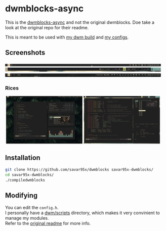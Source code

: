 # dwmblocks-async
This is the [dwmblocks-async](https://github.com/UtkarshVerma/dwmblocks-async) and not the original dwmblocks. Doe take a look at the original repo for their readme.  

This is meant to be used with [my dwm build](https://github.com/savar95x/dwm) and [my configs](https://github.com/savar95x/dotfiles).  

## Screenshots
<img src=.assets/bar1.png />
<img src=.assets/bar2.png />
<img src=.assets/bar3.png />

### Rices
<div align=center>
<img width=49% src=.assets/1.png />
<img width=49% src=.assets/sky.png />
</div>

## Installation
```bash
git clone https://github.com/savar95x/dwmblocks savar95x-dwmblocks/
cd savar95x-dwmblocks/
./compiledwmblocks
```

## Modifying
You can edit the `config.h`.  
I personally have a [dwm/scripts](https://github.com/savar95x/dotfiles/tree/main/scripts/.config/dwm/scripts) directory, which makes it very convinient to manage my modules.  
Refer to the [original readme](https://github.com/UtkarshVerma/dwmblocks-async) for more info.  
